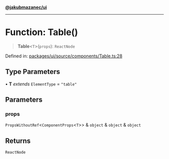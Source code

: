 [**@jakubmazanec/ui**](../README.md)

---

# Function: Table()

> **Table**\<`T`\>(`props`): `ReactNode`

Defined in:
[packages/ui/source/components/Table.ts:28](https://github.com/jakubmazanec/tools/blob/66e975ab265618dba82f8e4c56654145b7ba4db7/packages/ui/source/components/Table.ts#L28)

## Type Parameters

• **T** _extends_ `ElementType` = `"table"`

## Parameters

### props

`PropsWithoutRef`\<`ComponentProps`\<`T`\>\> & `object` & `object` & `object`

## Returns

`ReactNode`
